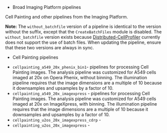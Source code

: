 * Broad Imaging Platform pipelines

Cell Painting and other pipelines from the Imaging Platform.

**Note:** The `without_batchfile` version of a pipeline is identical to the version without the suffix, except that the `CreateBatchFiles` module is disabled. The `without_batchfile` version exists because [Distributed-CellProfiler](https://github.com/CellProfiler/Distributed-CellProfiler) currently does not support the use of batch files. When updating the pipeline, ensure that these two versions are always in sync. 

* Cell Painting pipelines 

- `cellpainting_a549_20x_phenix_bin1`- pipelines for processing Cell Painting images. The analysis pipeline was customized for A549 cells imaged at 20x on Opera Phenix, without binning. The illumination pipeline requires that the image dimensions are a multiple of 10 because it downsamples and upsamples by a factor of 10.
- `cellpainting_a549_20x_imagexpress` - pipelines for processing Cell Painting images. The analysis pipeline was customized for A549 cells imaged at 20x on ImageXpress, with binning. The illumination pipeline requires that the image dimensions are a multiple of 10 because it downsamples and upsamples by a factor of 10.
- `cellpainting_u2os_20x_imagexpress_cdrp` - 
- `cellpainting_u2os_20x_imagexpress` - 


